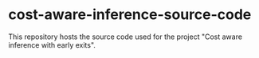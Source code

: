 # cost-aware-inference-source-code
This repository hosts the source code used for the project "Cost aware inference with early exits".
